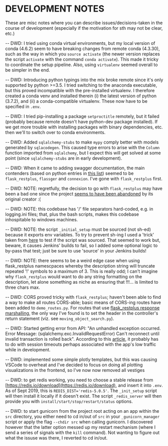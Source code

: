 # DEVELOPMENT NOTES

These are misc notes where you can describe issues/decisions-taken in the course of development (especially if the motivation for sth may not be clear, etc.)

-- DWD: I tried using conda virtual environments, but my local version of conda (4.6.2) seem to have breaking changes from remote conda (4.3.30), such as the way in which you `source activate` (the newer version replaces the script `activate` with the command `conda activate`). This made it tricky to coordinate the setup pipeline. Also, using `virtualenv` seemed overall to be simpler in the end.

-- DWD: Introducing python typings into the mix broke remote since it's only supported by python >=3.5. I tried switching to the anaconda executable, but this proved incompatible with the pre-installed virtualenv. I therefore created a conda venv and installed therein (i) the latest version of python (3.7.2), and (ii) a conda-compatible virtualenv. These now have to be specified in `.env`.

-- DWD: I tried pip-installing a package `setproctitle` remotely, but it failed (probably because remote doesn't have python-dev package installed). If we get more trouble with installing packages with binary dependencies, etc. then we'll to switch over to conda environments.

-- DWD: Added `sqlalchemy-stubs` to make `mypy` comply better with models generated by `sqlacodegen`. This caused type errors to arise with the `Column` function imported from `sqlalchemy`, but I expect this will get solved at some point (since `sqlalchemy-stubs` are in early development).

-- DWD: When it came to adding swagger documentation, the main contenders (based on python entries in [this list](https://swagger.io/tools/open-source/open-source-integrations/)) seemed to be `flask_restplus`, `flassger` and `connexion`. I've gone with `flask_restplus` first.

-- DWD: NOTE: regretfully, the decision to go with `flask_restplus` may have been a bad one since the project [seems to have been abandoned](https://github.com/noirbizarre/flask-restplus/issues/593) by its original creator :(

-- DWD: NOTE: this codebase has '/' file separators hard-coded, e.g. in logging.ini files; that, plus the bash scripts, makes this codebase inhospitable to windows machines.

-- DWD: NOTE: the script `_initial_setup` must be sourced (not sh-ed) because it exports env variables. To try to prevent sh-ing I used a 'trick' taken from [here](https://stackoverflow.com/a/47613477/8620332) to test if the script was sourced. That seemed to work but, beware, it causes Jenkins' builds to fail, so I added some optional logic to by-pass that test; just be sure to use 'source' in your Jenkins builds!

-- DWD: NOTE: there seems to be a weird edge case when using flask_restplus namescpaces whereby the description string will truncate repeated '!' symbols to a maximum of 3. This is really odd; I can't imagine why `flask_restplus` would want to do any string formatting on the description, let alone something as niche as ensuring that !!!... is limited to three chars max.

-- DWD: CORS proved tricky with `flask_restplus`; haven't been able to find a way to make all routes CORS-able; basic means of CORS-ing routes have been added to `demo_routes.py`. For routes that use [flask_restplus response marshalling](https://flask-restplus.readthedocs.io/en/stable/marshalling.html), the only way I've found is to set the header in the controller's return statement (viz. see `moving_object_search.py`).

-- DWD: Started getting error from API: "An unhandled exception occurred. Error Message: (sqlalchemy.exc.InvalidRequestError) Can't reconnect until invalid transaction is rolled back". According to this [article](https://mofanim.wordpress.com/2013/01/02/sqlalchemy-mysql-has-gone-away/), it probably has to do with session timeouts perhaps associated with the app's low traffic while in development.

-- DWD: implemented some simple plotly templates, but this was causing VSCode to overheat and I've decided to focus on doing all plotting visualizations in the frontend, so I've now now removed all vestiges

-- DWD: to get redis working, you need to choose a stable release from [https://redis.io/download](https://redis.io/download), and insert it into `.env`. As of Sept 2019, this is `REDIS_DIST='redis-5.0.5'`. The `_init_setup` script will then install it locally if it doesn't exist. The script `_redis_server` will then provide you with `install/start/stop/restart/status` options.

-- DWD: to start gunicorn from the project root acting on an app within the `src` directory, you either need to cd in/out of `src` in your `_gunicorn_manager` script or apply the flag `--chdir src` when calling gunicorn. I discovered however that the latter option messed up my restart mechanism (where I send a series of signals with the `kill` command). Not wanting to figure out what the issuse was there, I reverted to cd in/out.
